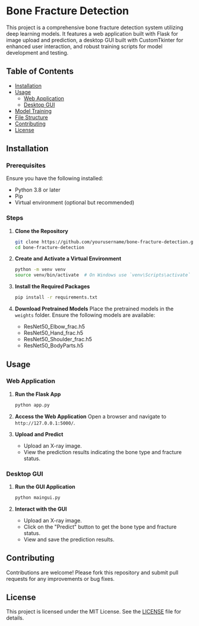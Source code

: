 # Bone Fracture Detection

This project is a comprehensive bone fracture detection system utilizing deep learning models. It features a web application built with Flask for image upload and prediction, a desktop GUI built with CustomTkinter for enhanced user interaction, and robust training scripts for model development and testing.

## Table of Contents
- [Installation](#installation)
- [Usage](#usage)
  - [Web Application](#web-application)
  - [Desktop GUI](#desktop-gui)
- [Model Training](#model-training)
- [File Structure](#file-structure)
- [Contributing](#contributing)
- [License](#license)

## Installation

### Prerequisites

Ensure you have the following installed:
- Python 3.8 or later
- Pip
- Virtual environment (optional but recommended)

### Steps

1. **Clone the Repository**
   ```sh
   git clone https://github.com/yourusername/bone-fracture-detection.git
   cd bone-fracture-detection
   ```

2. **Create and Activate a Virtual Environment**
   ```sh
   python -m venv venv
   source venv/bin/activate  # On Windows use `venv\Scripts\activate`
   ```

3. **Install the Required Packages**
   ```sh
   pip install -r requirements.txt
   ```

4. **Download Pretrained Models**
   Place the pretrained models in the `weights` folder. Ensure the following models are available:
   - ResNet50_Elbow_frac.h5
   - ResNet50_Hand_frac.h5
   - ResNet50_Shoulder_frac.h5
   - ResNet50_BodyParts.h5

## Usage

### Web Application

1. **Run the Flask App**
   ```sh
   python app.py
   ```

2. **Access the Web Application**
   Open a browser and navigate to `http://127.0.0.1:5000/`.

3. **Upload and Predict**
   - Upload an X-ray image.
   - View the prediction results indicating the bone type and fracture status.

### Desktop GUI

1. **Run the GUI Application**
   ```sh
   python maingui.py
   ```

2. **Interact with the GUI**
   - Upload an X-ray image.
   - Click on the "Predict" button to get the bone type and fracture status.
   - View and save the prediction results.


## Contributing

Contributions are welcome! Please fork this repository and submit pull requests for any improvements or bug fixes.

## License

This project is licensed under the MIT License. See the [LICENSE](LICENSE) file for details.
